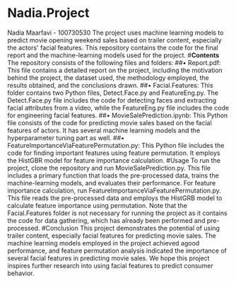 # Nadia.Project
Nadia Maarfavi - 100730530
The project uses machine learning models to predict movie opening weekend sales based on trailer content, especially the actors' facial features. This repository contains the code for the final report and the machine-learning models used for the project.
#**Contents**
The repository consists of the following files and folders:
##•	Report.pdf: This file contains a detailed report on the project, including the motivation behind the project, the dataset used, the methodology employed, the results obtained, and the conclusions drawn.
##•	Facial.Features: This folder contains two Python files, Detect.Face.py and FeatureEng.py. The Detect.Face.py file includes the code for detecting faces and extracting facial attributes from a video, while the FeatureEng.py file includes the code for engineering facial features.
##•	MovieSalePrediction.ipynb: This Python file consists of the code for predicting movie sales based on the facial features of actors. It has several machine learning models and the hyperparameter tuning part as well.
##•	FeatureImportanceViaFeaturePermutation.py: This Python file includes the code for finding important features using feature permutation. It employs the HistGBR model for feature importance calculation.
#Usage
To run the project, clone the repository and run MovieSalePrediction.py. This file includes a primary function that loads the pre-processed data, trains the machine-learning models, and evaluates their performance.
For feature importance calculation, run FeatureImportanceViaFeaturePermutation.py. This file reads the pre-processed data and employs the HistGRB model to calculate feature importance using permutation.
Note that the Facial.Features folder is not necessary for running the project as it contains the code for data gathering, which has already been performed and pre-processed.
#Conclusion
This project demonstrates the potential of using trailer content, especially facial features for predicting movie sales. The machine learning models employed in the project achieved agood performance, and feature permutation analysis indicated the importance of several facial features in predicting movie sales.
We hope this project inspires further research into using facial features to predict consumer behavior.
